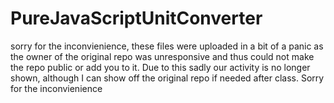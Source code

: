 # PureJavaScriptUnitConverter
 
sorry for the inconvienience, these files were uploaded in a bit of a panic as the owner of the original repo was unresponsive and thus could not make the repo public or add you to it. Due to this sadly our activity is no longer shown, although I can show off the original repo if needed after class. Sorry for the inconvienience 
